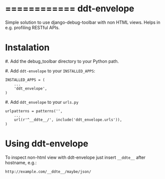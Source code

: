 ============
ddt-envelope
============

Simple solution to use django-debug-toolbar with non HTML views. Helps in e.g. profiling RESTful APIs.


Instalation
===========

#. Add the debug_toolbar directory to your Python path.

#. Add `ddt-envelope` to your `INSTALLED_APPS`:

   ```
   INSTALLED_APPS = (
       ...
       'ddt_envelope',
   )
   ```
#. Add `ddt_envelope` to your `urls.py`

   ```
   urlpatterns = patterns('',
       ...
       url(r'^__ddte__/', include('ddt_envelope.urls')),
   )
   ```

Using ddt-envelope
==================

To inspect non-html view with ddt-envelope just insert `__ddte__` after hostname, e.g.:

```
http://example.com/__ddte__/maybe/json/
```
